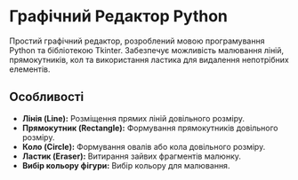 # Графічний Редактор Python

Простий графічний редактор, розроблений мовою програмування Python та бібліотекою Tkinter. Забезпечує можливість малювання ліній, прямокутників, кол та використання ластика для видалення непотрібних елементів.

## Особливості

- **Лінія (Line):** Розміщення прямих ліній довільного розміру.
- **Прямокутник (Rectangle):** Формування прямокутників довільного розміру.
- **Коло (Circle):** Формування овалів або кола довільного розміру.
- **Ластик (Eraser):** Витирання зайвих фрагментів малюнку.
- **Вибір кольору фігури:** Вибір кольору для малювання.


